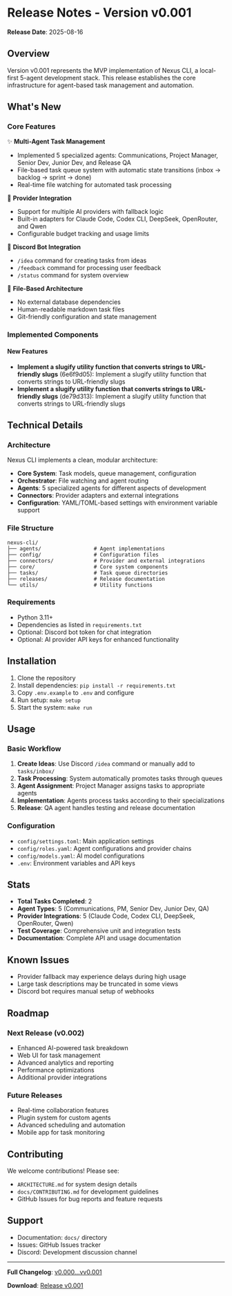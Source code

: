 # Release Notes - Version v0.001

**Release Date**: 2025-08-16

## Overview

Version v0.001 represents the MVP implementation of Nexus CLI, a local-first 5-agent development stack. This release establishes the core infrastructure for agent-based task management and automation.

## What's New

### Core Features

✨ **Multi-Agent Task Management**
- Implemented 5 specialized agents: Communications, Project Manager, Senior Dev, Junior Dev, and Release QA
- File-based task queue system with automatic state transitions (inbox → backlog → sprint → done)
- Real-time file watching for automated task processing

🔌 **Provider Integration**
- Support for multiple AI providers with fallback logic
- Built-in adapters for Claude Code, Codex CLI, DeepSeek, OpenRouter, and Qwen
- Configurable budget tracking and usage limits

🤖 **Discord Bot Integration**
- `/idea` command for creating tasks from ideas
- `/feedback` command for processing user feedback
- `/status` command for system overview

📁 **File-Based Architecture**
- No external database dependencies
- Human-readable markdown task files
- Git-friendly configuration and state management

### Implemented Components

#### New Features

- **Implement a slugify utility function that converts strings to URL-friendly slugs** (6e6f9d05): Implement a slugify utility function that converts strings to URL-friendly slugs
- **Implement a slugify utility function that converts strings to URL-friendly slugs** (de79d313): Implement a slugify utility function that converts strings to URL-friendly slugs

## Technical Details

### Architecture

Nexus CLI implements a clean, modular architecture:

- **Core System**: Task models, queue management, configuration
- **Orchestrator**: File watching and agent routing
- **Agents**: 5 specialized agents for different aspects of development
- **Connectors**: Provider adapters and external integrations
- **Configuration**: YAML/TOML-based settings with environment variable support

### File Structure

```
nexus-cli/
├── agents/                 # Agent implementations
├── config/                 # Configuration files
├── connectors/             # Provider and external integrations
├── core/                   # Core system components
├── tasks/                  # Task queue directories
├── releases/               # Release documentation
└── utils/                  # Utility functions
```

### Requirements

- Python 3.11+
- Dependencies as listed in `requirements.txt`
- Optional: Discord bot token for chat integration
- Optional: AI provider API keys for enhanced functionality

## Installation

1. Clone the repository
2. Install dependencies: `pip install -r requirements.txt`
3. Copy `.env.example` to `.env` and configure
4. Run setup: `make setup`
5. Start the system: `make run`

## Usage

### Basic Workflow

1. **Create Ideas**: Use Discord `/idea` command or manually add to `tasks/inbox/`
2. **Task Processing**: System automatically promotes tasks through queues
3. **Agent Assignment**: Project Manager assigns tasks to appropriate agents
4. **Implementation**: Agents process tasks according to their specializations
5. **Release**: QA agent handles testing and release documentation

### Configuration

- `config/settings.toml`: Main application settings
- `config/roles.yaml`: Agent configurations and provider chains
- `config/models.yaml`: AI model configurations
- `.env`: Environment variables and API keys

## Stats

- **Total Tasks Completed**: 2
- **Agent Types**: 5 (Communications, PM, Senior Dev, Junior Dev, QA)
- **Provider Integrations**: 5 (Claude Code, Codex CLI, DeepSeek, OpenRouter, Qwen)
- **Test Coverage**: Comprehensive unit and integration tests
- **Documentation**: Complete API and usage documentation

## Known Issues

- Provider fallback may experience delays during high usage
- Large task descriptions may be truncated in some views
- Discord bot requires manual setup of webhooks

## Roadmap

### Next Release (v0.002)

- Enhanced AI-powered task breakdown
- Web UI for task management
- Advanced analytics and reporting
- Performance optimizations
- Additional provider integrations

### Future Releases

- Real-time collaboration features
- Plugin system for custom agents
- Advanced scheduling and automation
- Mobile app for task monitoring

## Contributing

We welcome contributions! Please see:

- `ARCHITECTURE.md` for system design details
- `docs/CONTRIBUTING.md` for development guidelines
- GitHub Issues for bug reports and feature requests

## Support

- Documentation: `docs/` directory
- Issues: GitHub Issues tracker
- Discord: Development discussion channel

---

**Full Changelog**: [v0.000...vv0.001](https://github.com/your-org/nexus-cli/compare/v0.000...vv0.001)

**Download**: [Release v0.001](https://github.com/your-org/nexus-cli/releases/tag/vv0.001)
